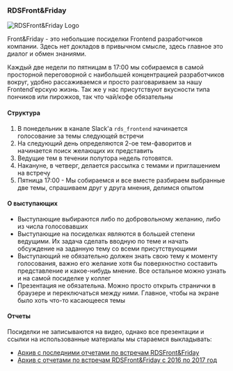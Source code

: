 ### RDSFront&Friday

![RDSFront&Friday Logo](/_images/friday_logo.jpg)

Front&Friday - это небольшие посиделки Frontend разработчиков компании. Здесь нет докладов в привычном смысле, здесь главное это диалог и обмен знаниями.

Каждый две недели по пятницам в 17:00 мы собираемся в самой просторной переговорной с наибольшей концентрацией разработчиков вокруг, удобно рассаживаемся и просто разговариваем за нашу Frontend'ерскую жизнь. Так же у нас присутствуют вкусности типа пончиков или пирожков, так что чай/кофе обязательны

#### Структура
1. В понедельник в канале Slack'а `rds_frontend` начинается голосование за темы следующей встречи
2. На следующий день определяются 2-ое тем-фаворитов и начинается поиск желающих их представить 
3. Ведущие тем в течении полутора недель готовятся.
4. Накануне, в четверг, делается рассылка с темами и приглашением на встречу
5. Пятница 17:00 -  Мы собираемся и все вместе разбираем выбранные две темы, спрашиваем друг у друга мнения, делимся опытом

#### О выступающих
- Выступающие выбираются либо по добровольному желанию, либо из числа голосовавших
- Выступающие на посиделках являются в большей степени ведущими. Их задача сделать вводную по теме и начать обсуждение на заданную тему со всеми присутствующими
- Выступающий не обязательно должен знать свою тему к моменту голосования, важно его желание хотя бы поверхностно составить представление и какое-нибудь мнение. Все остальное можно узнать и на самой посиделке у коллег
- Презентация не обязательна. Можно просто открыть странички в браузере и переключаться между ними. Главное, чтобы на экране было хоть что-то касающееся темы

#### Отчеты
Посиделки не записываются на видео, однако все презентации и ссылки на использованные материалы мы стараемся выкладывать: 
- [Архив с последними отчетами по встречам RDSFront&Friday](/RDSFront&Friday/2season_2019-now)
- [Архив с отчетами по встречам RDSFront&Friday с 2016 по 2017 год](/RDSFront&Friday/1season_2016-2017)
